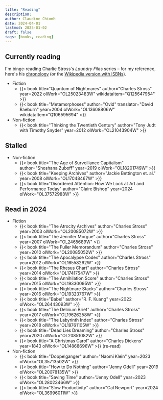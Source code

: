 ```yaml
---
title: "Reading"
description:
author: Claudine Chionh
date: 2024-04-01
lastmod: 2025-01-02
draft: false
tags: [books, reading]
---
```


## Currently reading

I'm binge-reading Charlie Stross's *Laundry Files* series – for my reference, here's his [chronology](https://www.antipope.org/charlie/blog-static/2020/10/the-laundry-files-an-updated-c.html) (or the [Wikipedia version with ISBNs](https://en.wikipedia.org/wiki/Charles_Stross_bibliography#The_Laundry_Files)).

* Fiction
  * {{< book title="Quantum of Nightmares" author="Charles Stross" year=2022 olWork="OL25023483W" wikidataItem="Q125647954" >}}
  * {{< book title="Metamorphoses" author="Ovid" translator="David Raeburn" year=2004 olWork="OL13608806W" wikidataItem="Q106595694" >}}
* Non-fiction
  * {{< book title="Thinking the Twentieth Century" author="Tony Judt with Timothy Snyder" year=2012 olWork="OL21043904W" >}}

## Stalled

* Non-fiction
  * {{< book title="The Age of Surveillance Capitalism" author="Shoshana Zuboff" year=2019 olWork="OL18201749W" >}}
  * {{< book title="Keeping Archives" author="Jackie Bettington et. al." year=2008 olWork="OL17048467W" >}}
  * {{< book title="Disordered Attention: How We Look at Art and Performance Today" author="Claire Bishop" year=2024 olWork="OL37572988W" >}}

## Read in 2024

* Fiction
  * {{< book title="The Atrocity Archives" author="Charles Stross" year=2003 olWork="OL20085072W" >}}
  * {{< book title="The Jennifer Morgue" author="Charles Stross" year=2007 olWork="OL2465689W" >}}
  * {{< book title="The Fuller Memorandum" author="Charles Stross" year=2010 olWork="OL20085052W" >}}
  * {{< book title="The Apocalypse Codex" author="Charles Stross" year=2012 olWork="OL16558262W" >}}
  * {{< book title="The Rhesus Chart" author="Charles Stross" year=2014 olWork="OL17417547W" >}}
  * {{< book title="The Annihilation Score" author="Charles Stross" year=2015 olWork="OL19330095W" >}}
  * {{< book title="The Nightmare Stacks" author="Charles Stross" year=2016 olWork="OL19323767W" >}}
  * {{< book title="Babel" author="R. F. Kuang" year=2022 olWork="OL26443093W" >}}
  * {{< book title="The Delirium Brief" author="Charles Stross" year=2017 olWork="OL19626258W" >}}
  * {{< book title="The Labyrinth Index" author="Charles Stross" year=2018 olWork="OL19761105W" >}}
  * {{< book title="Dead Lies Dreaming" author="Charles Stross" year=2020 olWork="OL20851082W" >}}
  * {{< book title="A Christmas Carol" author="Charles Dickens" year=1843 olWork="OL14868696W" >}} (re-read)
* Non-fiction
  * {{< book title="Doppelganger" author="Naomi Klein" year=2023 olWork="OL35713502W" >}}
  * {{< book title="How to Do Nothing" author="Jenny Odell" year=2019 olWork="OL20078135W" >}}
  * {{< book title="Saving Time" author="Jenny Odell" year=2023 olWork="OL28023466W" >}}
  * {{< book title="Slow Productivity" author="Cal Newport" year=2024 olWork="OL36996011W" >}}

<!-- :vim set textwidth=0: -->

